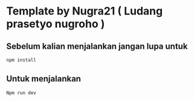 # Template by Nugra21 ( Ludang prasetyo nugroho )
## Sebelum kalian menjalankan jangan lupa untuk 
```bash
npm install
```
## Untuk menjalankan 
```bash
Npm run dev
```

 
 